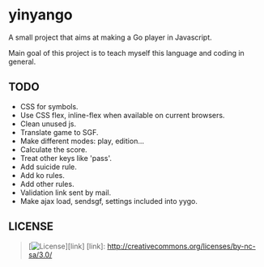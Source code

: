 # yinyango

A small project that aims at making a Go player in Javascript.

Main goal of this project is to teach myself this language and coding in
general.

## TODO

- CSS for symbols.
- Use CSS flex, inline-flex when available on current browsers.
- Clean unused js.
- Translate game to SGF.
- Make different modes: play, edition...
- Calculate the score.
- Treat other keys like 'pass'.
- Add suicide rule.
- Add ko rules.
- Add other rules.
- Validation link sent by mail.
- Make ajax load, sendsgf, settings included into yygo.

## LICENSE

>[![License](http://i.creativecommons.org/l/by-nc-sa/3.0/88x31.png)][link]
[link]: http://creativecommons.org/licenses/by-nc-sa/3.0/
